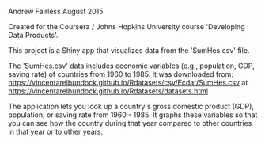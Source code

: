 Andrew Fairless
August 2015

Created for the Coursera / Johns Hopkins University course 'Developing Data Products'.

This project is a Shiny app that visualizes data from the 'SumHes.csv' file.

The 'SumHes.csv' data includes economic variables (e.g., population, GDP, saving rate) of countries from 1960 to 1985.  It was downloaded from:
https://vincentarelbundock.github.io/Rdatasets/csv/Ecdat/SumHes.csv
at
https://vincentarelbundock.github.io/Rdatasets/datasets.html

The application lets you look up a country's gross domestic product (GDP), population, or saving rate from 1960 - 1985. It graphs these variables so that you can see how the country during that year compared to other countries in that year or to other years.

